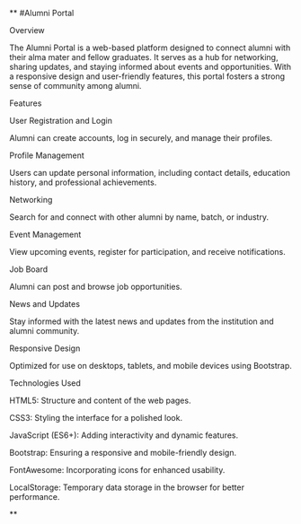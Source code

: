 **
#Alumni Portal

Overview

The Alumni Portal is a web-based platform designed to connect alumni with their alma mater and fellow graduates. It serves as a hub for networking, sharing updates, and staying informed about events and opportunities. With a responsive design and user-friendly features, this portal fosters a strong sense of community among alumni.

Features

User Registration and Login

Alumni can create accounts, log in securely, and manage their profiles.

Profile Management

Users can update personal information, including contact details, education history, and professional achievements.

Networking

Search for and connect with other alumni by name, batch, or industry.

Event Management

View upcoming events, register for participation, and receive notifications.

Job Board

Alumni can post and browse job opportunities.

News and Updates

Stay informed with the latest news and updates from the institution and alumni community.

Responsive Design

Optimized for use on desktops, tablets, and mobile devices using Bootstrap.

Technologies Used

HTML5: Structure and content of the web pages.

CSS3: Styling the interface for a polished look.

JavaScript (ES6+): Adding interactivity and dynamic features.

Bootstrap: Ensuring a responsive and mobile-friendly design.

FontAwesome: Incorporating icons for enhanced usability.

LocalStorage: Temporary data storage in the browser for better performance.

**
